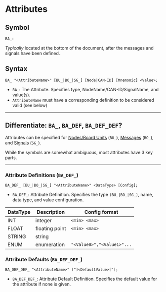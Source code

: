 # Attributes

## Symbol

    BA_:

_Typically_ located at the bottom of the document, after the messages and signals have been defined.

## Syntax

    BA_ "<AttributeName>" [BU_|BO_|SG_] [Node|CAN-ID] [Mnemonic] <Value>;

- `BA_`: The Attribute. Specifies type, NodeName/CAN-ID/SignalName, and value(s).
- `AttributeName` must have a corresponding definition to be considered valid (see below)

---

## Differentiate: `BA_`, `BA_DEF`, `BA_DEF_DEF`?

Attributes can be specified for [Nodes/Board Units](./Board-Units.md) (`BU_`), [Messages](./Messages.md) (`BO_`), and [Signals](./Signals.md) (`SG_`).

While the symbols are somewhat ambiguous, most attributes have 3 key parts.

---

### Attribute Definitions (`BA_DEF_`)

    BA_DEF_ [BU_|BO_|SG_] "<AttributeName>" <DataType> [Config];

- `BA_DEF_`: Attribute Definition. Specifies the type `(BU_|BO_|SG_)`, name, data type, and value configuration.

| DataType | Description    | Config format              |
| -------- | -------------- | -------------------------- |
| INT      | integer        | `<min> <max>`              |
| FLOAT    | floating point | `<min> <max>`              |
| STRING   | string         |
| ENUM     | enumeration    | `"<Value0>","<Value1>"...` |

### Attribute Defaults (`BA_DEF_DEF_`)

    BA_DEF_DEF_ "<AttributeName>" ["]<DefaultValue>["];

- `BA_DEF_DEF_`: Attribute Default Definition. Specifies the default value for the attribute if none is given.

